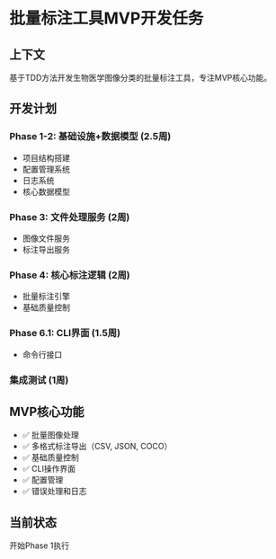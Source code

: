 # 批量标注工具MVP开发任务

## 上下文
基于TDD方法开发生物医学图像分类的批量标注工具，专注MVP核心功能。

## 开发计划
### Phase 1-2: 基础设施+数据模型 (2.5周)
- 项目结构搭建
- 配置管理系统
- 日志系统
- 核心数据模型

### Phase 3: 文件处理服务 (2周)
- 图像文件服务
- 标注导出服务

### Phase 4: 核心标注逻辑 (2周)
- 批量标注引擎
- 基础质量控制

### Phase 6.1: CLI界面 (1.5周)
- 命令行接口

### 集成测试 (1周)

## MVP核心功能
- ✅ 批量图像处理
- ✅ 多格式标注导出（CSV, JSON, COCO）
- ✅ 基础质量控制
- ✅ CLI操作界面
- ✅ 配置管理
- ✅ 错误处理和日志

## 当前状态
开始Phase 1执行
